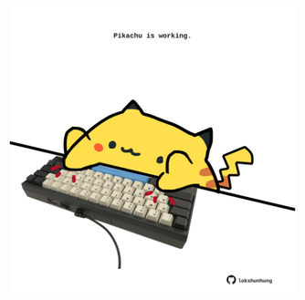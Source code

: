 <!-- built at 13/09/2025, 23:00:32 UTC -->
<p align="center">
  <img width="500" height="500" src="./ReadmeImage.svg">
</p>

